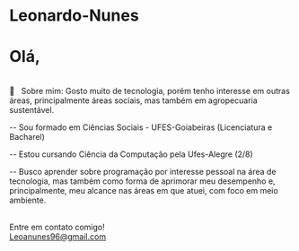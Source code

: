 # Leonardo-Nunes

# Olá,
 <br/> 💬  &nbsp; Sobre mim: Gosto muito de tecnologia, porém tenho interesse em outras áreas, principalmente áreas sociais, mas também em agropecuaria sustentável.

<p> -- Sou formado em Ciências Sociais - UFES-Goiabeiras (Licenciatura e Bacharel) </p>
<p> -- Estou cursando Ciência da Computação pela Ufes-Alegre (2/8) </p>
<p>-- Busco aprender sobre programação por interesse pessoal na área de tecnologia, mas também como forma de aprimorar meu desempenho e, principalmente, meu alcance nas áreas em que atuei, com foco em meio ambiente. </p>

<br/>Entre em contato comigo!
<br/> Leoanunes96@gmail.com
